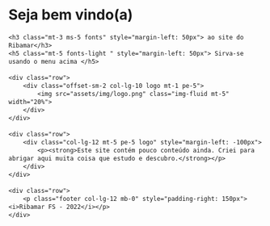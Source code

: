 <div class="container">
    <h1 class="display-6 fonts"> Seja bem vindo(a)</h1>

    <h3 class="mt-3 ms-5 fonts" style="margin-left: 50px"> ao site do Ribamar</h3>
    <h5 class="mt-5 fonts-light " style="margin-left: 50px"> Sirva-se usando o menu acima </h5>

    <div class="row">
        <div class="offset-sm-2 col-lg-10 logo mt-1 pe-5">
            <img src="assets/img/logo.png" class="img-fluid mt-5" width="20%">
        </div>
    </div>

    <div class="row">
        <div class="col-lg-12 mt-5 pe-5 logo" style="margin-left: -100px">
            <p><strong>Este site contém pouco conteúdo ainda. Criei para abrigar aqui muita coisa que estudo e descubro.</strong></p>
        </div>
    </div>

    <div class="row">
        <p class="footer col-lg-12 mb-0" style="padding-right: 150px"><i>Ribamar FS - 2022</i></p>
    </div>
</div>


